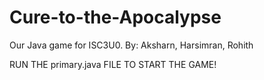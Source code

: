 # Cure-to-the-Apocalypse
Our Java game for ISC3U0.
By: Aksharn, Harsimran, Rohith

RUN THE primary.java FILE TO START THE GAME!
